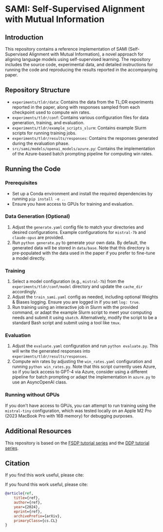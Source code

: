 # SAMI: Self-Supervised Alignment with Mutual Information

## Introduction

This repository contains a reference implementation of SAMI (Self-Supervised Alignment with Mutual Information), a novel approach for aligning language models using self-supervised learning. The repository includes the source code, experimental data, and detailed instructions for running the code and reproducing the results reported in the accompanying paper.

## Repository Structure

- `experiments/tldr/data`: Contains the data from the TL;DR experiments reported in the paper, along with responses sampled from each checkpoint used to compute win rates.
- `experiments/tldr/conf`: Contains various configuration files for data generation, training, and evaluation.
- `experiments/tldr/example_scripts_slurm`: Contains example Slurm scripts for running training jobs.
- `experiments/tldr/results/responses`: Contains the responses generated during the evaluation phase.
- `src/sami/models/openai_models/azure.py`: Contains the implementation of the Azure-based batch prompting pipeline for computing win rates.

## Running the Code

### Prerequisites

- Set up a Conda environment and install the required dependencies by running `pip install -e .`.
- Ensure you have access to GPUs for training and evaluation.

### Data Generation (Optional)

1. Adjust the `generate.yaml` config file to match your directories and desired configurations. Example configurations for `mistral-7b` and `claude-opus` are provided.
2. Run `python generate.py` to generate your own data. By default, the generated data will be stored in `data/base`. Note that this directory is pre-populated with the data used in the paper if you prefer to fine-tune a model directly.

### Training

1. Select a model configuration (e.g., `mistral-7b`) from the `experiments/tldr/conf/model` directory and update the `cache_dir` accordingly.
2. Adjust the `train_sami.yaml` config as needed, including optional Weights & Biases logging. Ensure you are logged in if you set `log: true`.
3. Run training using an interactive job in Slurm with the provided command, or adapt the example Slurm script to meet your computing needs and submit it using `sbatch`. Alternatively, modify the script to be a standard Bash script and submit using a tool like `tmux`.

### Evaluation

1. Adjust the `evaluate.yaml` configuration and run `python evaluate.py`. This will write the generated responses into `experiments/tldr/results/responses`.
2. Compute win rates by adjusting the `win_rates.yaml` configuration and running `python win_rates.py`. Note that this script currently uses Azure, so if you lack access to GPT-4 via Azure, consider using a different pipeline for batch prompting or adapt the implementation in `azure.py` to use an AsyncOpenAI class.

### Running without GPUs

If you don't have access to GPUs, you can attempt to run training using the `mistral-tiny` configuration, which was tested locally on an Apple M2 Pro (2023 MacBook Pro with 16B memory) for debugging purposes.

## Additional Resources

This repository is based on the [FSDP tutorial series](https://www.youtube.com/watch?v=8_k76AHu__s) and the [DDP tutorial series](https://www.youtube.com/watch?v=-K3bZYHYHEA&list=PL_lsbAsL_o2CSuhUhJIiW0IkdT5C2wGWj).

## Citation

If you find this work useful, please cite:

If you found this work useful, please cite:
```bibtex
@article{ref,
    title={ref}, 
    author={ref},
    year={2024},
    eprint={ref},
    archivePrefix={arXiv},
    primaryClass={cs.CL}
}




